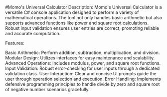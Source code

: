 #Momo's Universal Calculator
Description:
Momo's Universal Calculator is a versatile C# console application designed to perform a variety of mathematical operations. The tool not only handles basic arithmetic but also supports advanced functions like power and square root calculations. Robust input validation ensures user entries are correct, promoting reliable and accurate computation.

Features:

Basic Arithmetic: Perform addition, subtraction, multiplication, and division.
Modular Design: Utilizes interfaces for easy maintenance and scalability.
Advanced Operations: Includes modulus, power, and square root functions.
Input Validation: Robust error-checking for user inputs through a dedicated validation class.
User Interaction: Clear and concise UI prompts guide the user through operation selection and execution.
Error Handling: Implements defensive programming principles to handle divide by zero and square root of negative number scenarios gracefully.
